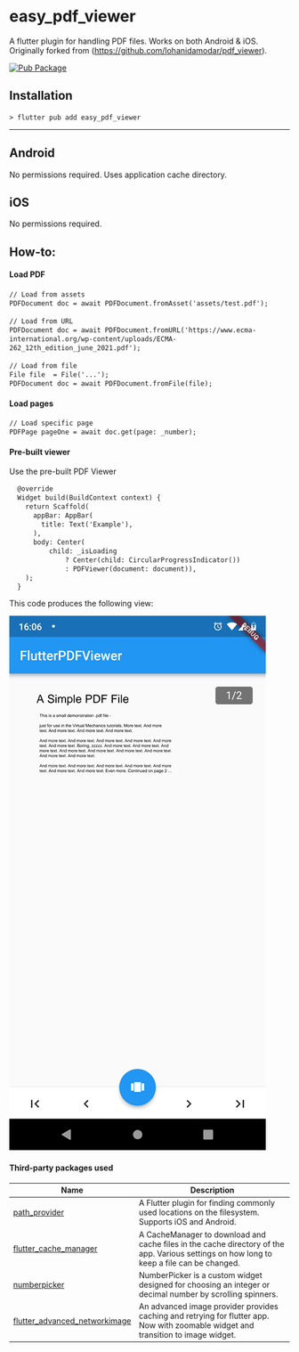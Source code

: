 # easy_pdf_viewer

A flutter plugin for handling PDF files. Works on both Android & iOS. Originally forked from (https://github.com/lohanidamodar/pdf_viewer).

[![Pub Package](https://img.shields.io/pub/v/easy_pdf_viewer.svg?style=flat-square)](https://pub.dartlang.org/packages/pdf_viewer)


## Installation

```
> flutter pub add easy_pdf_viewer
```

---

## Android
No permissions required. Uses application cache directory.

## iOS
No permissions required.

## How-to:

#### Load PDF
```
// Load from assets
PDFDocument doc = await PDFDocument.fromAsset('assets/test.pdf');
 
// Load from URL
PDFDocument doc = await PDFDocument.fromURL('https://www.ecma-international.org/wp-content/uploads/ECMA-262_12th_edition_june_2021.pdf');

// Load from file
File file  = File('...');
PDFDocument doc = await PDFDocument.fromFile(file);
```

#### Load pages
```
// Load specific page
PDFPage pageOne = await doc.get(page: _number);
```

#### Pre-built viewer
Use the pre-built PDF Viewer
```
  @override
  Widget build(BuildContext context) {
    return Scaffold(
      appBar: AppBar(
        title: Text('Example'),
      ),
      body: Center(
          child: _isLoading
              ? Center(child: CircularProgressIndicator())
              : PDFViewer(document: document)),
    );
  }
```

This code produces the following view:

![demo](./demo.png)

#### Third-party packages used

| Name                                                                                             | Description                                                                                                                               |
| ------------------------------------------------------------------------------------------------ | ----------------------------------------------------------------------------------------------------------------------------------------- |
| [path_provider](https://pub.dartlang.org/packages/path_provider)                                 | A Flutter plugin for finding commonly used locations on the filesystem. Supports iOS and Android.                                         |
| [flutter_cache_manager](https://pub.dartlang.org/packages/flutter_cache_manager)                 | A CacheManager to download and cache files in the cache directory of the app. Various settings on how long to keep a file can be changed. |
| [numberpicker](https://pub.dartlang.org/packages/numberpicker)                                   | NumberPicker is a custom widget designed for choosing an integer or decimal number by scrolling spinners.                                 |
| [flutter_advanced_networkimage](https://pub.dartlang.org/packages/flutter_advanced_networkimage) | An advanced image provider provides caching and retrying for flutter app. Now with zoomable widget and transition to image widget.        |